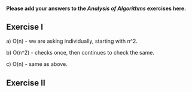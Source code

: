 #### Please add your answers to the ***Analysis of  Algorithms*** exercises here.

## Exercise I

a) O(n) - we are asking individually, starting with n^2.


b) O(n^2) - checks once, then continues to check the same.


c) O(n) - same as above.

## Exercise II


